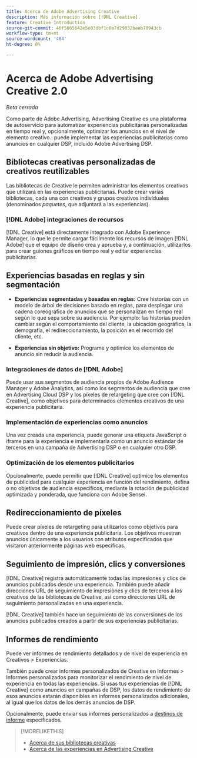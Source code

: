 ```yaml
---
title: Acerca de Adobe Advertising Creative
description: Más información sobre [!DNL Creative].
feature: Creative Introduction
source-git-commit: 46f5665642e5e03dbf1c0a7d29032baab70943cb
workflow-type: tm+mt
source-wordcount: '484'
ht-degree: 0%

---
```


# Acerca de Adobe Advertising Creative 2.0

*Beta cerrada*

<!-- verify all and rewrite to include new stuff -->

Como parte de Adobe Advertising, Advertising Creative es una plataforma de autoservicio para automatizar experiencias publicitarias personalizadas en tiempo real y, opcionalmente, optimizar los anuncios en el nivel de elemento creativo.<!-- Verify -->: puede implementar las experiencias publicitarias como anuncios en cualquier DSP, incluido Adobe Advertising DSP.

## Bibliotecas creativas personalizadas de creativos reutilizables

Las bibliotecas de Creative le permiten administrar los elementos creativos que utilizará en las experiencias publicitarias. Puede crear varias bibliotecas, cada una con creativos y grupos creativos individuales (denominados *paquetes*, que adjuntará a las experiencias).

### [!DNL Adobe] integraciones de recursos

[!DNL Creative] está directamente integrado con Adobe Experience Manager, lo que le permite cargar fácilmente los recursos de imagen [!DNL Adobe] que el equipo de diseño crea y aprueba y, a continuación, utilizarlos para crear guiones gráficos en tiempo real y editar experiencias publicitarias.

## Experiencias basadas en reglas y sin segmentación

* **Experiencias segmentadas y basadas en reglas:** Cree historias con un modelo de árbol de decisiones basado en reglas, para desplegar una cadena coreográfica de anuncios que se personalizan en tiempo real según lo que sepa sobre su audiencia. Por ejemplo: las historias pueden cambiar según el comportamiento del cliente, la ubicación geográfica, la demografía, el redireccionamiento, la posición en el recorrido del cliente, etc.

* **Experiencias sin objetivo:** Programe y optimice los elementos de anuncio sin reducir la audiencia.

### Integraciones de datos de [!DNL Adobe]

Puede usar sus segmentos de audiencia propios de Adobe Audience Manager y Adobe Analytics, así como los segmentos de audiencia que cree en Advertising Cloud DSP y los píxeles de retargeting que cree con [!DNL Creative], como objetivos para determinados elementos creativos de una experiencia publicitaria. <!-- Advertiser should be able to target all segments that are available in DSP for targeting -->

### Implementación de experiencias como anuncios

Una vez creada una experiencia, puede generar una etiqueta JavaScript o iframe para la experiencia e implementarla como un anuncio estándar de terceros en una campaña de Advertising DSP o en cualquier otro DSP.<!-- Will add video and other ad formats; not sure if they'll be available for both standard and dynamic ads. -->

### Optimización de los elementos publicitarios

Opcionalmente, puede permitir que [!DNL Creative] optimice los elementos de publicidad para cualquier experiencia en función del rendimiento, defina o no objetivos de audiencia específicos, mediante la rotación de publicidad optimizada y ponderada, que funciona con Adobe Sensei.

<!--
[!DNL Creative] serves first-party ads and triggers third-party ads for the experience based on the specified targeting (when applicable), scheduling, ad rotation, and optimization goal options 
-->

## Redireccionamiento de píxeles

Puede crear píxeles de retargeting para utilizarlos como objetivos para creativos dentro de una experiencia publicitaria. Los objetivos muestran anuncios únicamente a los usuarios con atributos especificados que visitaron anteriormente páginas web específicas.

## Seguimiento de impresión, clics y conversiones

[!DNL Creative] registra automáticamente todas las impresiones y clics de anuncios publicados desde una experiencia. También puede añadir direcciones URL de seguimiento de impresiones y clics de terceros a los creativos de las bibliotecas de Creative, así como direcciones URL de seguimiento personalizadas en una experiencia.

[!DNL Creative] también hace un seguimiento de las conversiones de los anuncios publicados creados a partir de sus experiencias publicitarias.<!-- Verify wording; anything important to add here? We do track them for all users, right? Or is it optional?  -->

<!--
 [Don't need to mention] When an ad is served, the DSP that buys the ad first tracks the impression, and then passes the impression information to [!DNL Creative]. [!DNL Creative] first tracks a click on an ad, and it then passes the click information
to the DSP.
-->

## Informes de rendimiento

Puede ver informes de rendimiento detallados y de nivel de experiencia en Creativos > Experiencias.

También puede crear informes personalizados de Creative en Informes > Informes personalizados para monitorizar el rendimiento de nivel de experiencia en todas las experiencias. Si usas tus experiencias de [!DNL Creative] como anuncios en campañas de DSP, los datos de rendimiento de esos anuncios estarán disponibles en informes personalizados adicionales, al igual que los datos de los demás anuncios de DSP. <!-- Verify that [!DNL Creative] users have access to ALL other reports. -->

Opcionalmente, puede enviar sus informes personalizados a [destinos de informe](/help/dsp/reports/report-destinations/report-destination-about.md) especificados.

<!--
>* [Overview of implementing Adobe Advertising Creative](/help/creative/introduction/implementation-overview.md)
>* [How the user interface is organized](/help/creative/introduction/ui.md)
-->

>[!MORELIKETHIS]
>
>* [Acerca de sus bibliotecas creativas](/help/creative/creative-libraries/creative-libraries-about.md)
>* [Acerca de las experiencias en Advertising Creative](/help/creative/experiences/experience-about.md)
